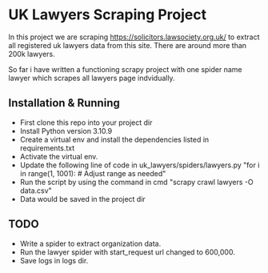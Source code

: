 # UK Lawyers Scraping Project

In this project we are scraping https://solicitors.lawsociety.org.uk/ to extract all registered uk lawyers
data from this site. There are around more than 200k lawyers.

So far i have written a functioning scrapy project with one spider name lawyer which scrapes all lawyers page indvidually.

## Installation & Running
* First clone this repo into your project dir
* Install Python version 3.10.9
* Create a virtual env and install the dependencies listed in requirements.txt
* Activate the virtual env.
* Update the following line of code in uk_lawyers/spiders/lawyers.py "for i in range(1, 1001):  # Adjust range as needed"
* Run the script by using the command in cmd "scrapy crawl lawyers -O data.csv"
* Data would be saved in the project dir


## TODO
* Write a spider to extract organization data.
* Run the lawyer spider with start_request url changed to 600,000.
* Save logs in logs dir.